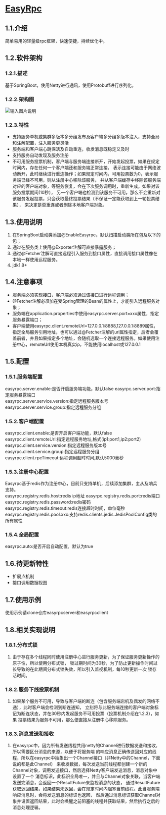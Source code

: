 # [EasyRpc](https://mdui.org)

## 1.1.介绍 

简单易用的轻量级rpc框架，快速便捷，持续优化中。

## 1.2.软件架构  

### 1.2.1.描述  
基于SpringBoot，使用Netty进行通讯，使用Protobuff进行序列化。
### 1.2.2.架构图
![输入图片说明](https://images.gitee.com/uploads/images/2020/1028/232925_5b4108af_1738997.png "20201028.png")
### 1.2.3.特性  
- 支持服务单机或集群多版本多分组发布及客户端多分组多版本注入，支持全局和注解配置，注入服务更灵活    
- 服务端和客户端心跳保活及自动重连，收发消息既稳定又及时   
- 支持服务自动发现及服务注册  
- 不可用服务投票机制，客户端与服务端连接断开，开始发起投票，如果在规定时间内，存在任何一个客户端还和服务端正常连接， 
表示连接可能由于网络波动断开，此时继续进行重连操作；如果规定时间内，可用投票数为0，表示服务端已经不可用，则从注册中心移除该服务，
并从客户端缓存中移除该服务端对应的客户端对象，等服务恢复，会在下次服务调用时，重新生成。如果对该服务投票期间(10秒）， 
另一个客户端也检测到该服务不可用，那么不会重新对该服务发起投票，只会获取最终投票结果（不保证一定能获取到上一轮投票结果），
来决定是否重连或者删除本地客户端对象。

## 1.3.使用说明  

1. 在SpringBoot启动类添加@EnableEasyrpc，默认扫描启动类所在包及以下的包；  
2. 通过在服务类上使用@Exporter注解可直接暴露服务；  
3. 通过@Fetcher注解可直接远程引入服务到接口属性，直接调用接口属性像在本地一样使用远程服务。  
4. jdk1.8+
## 1.4.注意事项

- 服务端必须实现接口，客户端必须通过该接口进行远程调用；  
- @Fetcher注解必须加在受Spring管理的Bean的属性上，才能引入远程服务对象；  
- 服务端在application.properties中使用easyrpc.server.port=xxx属性，指定服务暴露端口；  
- 客户端使用easyrpc.client.remoteUrl=127.0.0.1:8888,127.0.0.1:8889属性，指定全局服务引用地址，也可以通过@Fetcher注解的url属性指定，后者会覆盖前者，并且如果指定多个地址，会随机选取一个连接远程服务。如果使用注册中心，remoteUrl使用本机真实ip，不能使用localhost或127.0.0.1  

## 1.5.配置  

### 1.5.1.服务端配置  
easyrpc.server.enable:是否开启服务端功能，默认false
easyrpc.server.port:指定服务暴露端口  
easyrpc.server.service.version:指定远程服务版本号  
easyrpc.server.service.group:指定远程服务分组  

### 1.5.2.客户端配置 
easyrpc.client.enable:是否开启客户端功能，默认false
easyrpc.client.remoteUrl:指定远程服务地址,格式(ip1:port1,ip2:port2)  
easyrpc.client.service.version:指定远程服务版本号  
easyrpc.client.service.group:指定远程服务分组  
easyrpc.client.rpcTimeout:远程调用超时时间,默认5000毫秒

### 1.5.3.注册中心配置
Easyrpc基于redis作为注册中心，目前只支持单机，后续添加集群，主从及哨兵支持。  
easyrpc.registry.redis.host:redis ip地址
easyrpc.registry.redis.port:redis端口  
easyrpc.registry.redis.password:redis密码   
easyrpc.registry.redis.timeout:redis连接超时时间，单位毫秒    
easyrpc.registry.redis.pool.xxx:支持redis.clients.jedis.JedisPoolConfig类的所有属性    

### 1.5.4.全局配置
easyrpc.auto:是否开启自动配置，默认为true
## 1.6.待更新特性  
- 扩展点机制  
- 接口调用数据视图  
  
## 1.7.使用示例
使用示例请clone仓库easyrpcserver和easyrpcclient

## 1.8.相关实现说明
### 1.8.1.分布式锁
1. 由于存在多个线程同时使用注册中心进行服务更新，为了保证服务更新操作的原子性，所以使用分布式锁，
锁过期时间为30秒，为了防止更新操作时间过长导致的在此期间分布式锁失效，所以引入监视机制，每10秒更新一次
锁存活时间。
### 1.8.2.服务下线投票机制
1. 如果某个服务不可用，导致与客户端的断连（包含服务端宕机及偶发的网络不通），此时客户端会检测到断连通知，
立刻将与此服务端连接的客户端对象标记为断连状态，并在30秒内发起服务不可用投票（投票机制介绍在1.2.3），如果
投票结果为服务不可用，那么便直接从注册中心移除服务。
### 1.8.3.消息发送和接收
1. 在easyrpc中，因为所有发送线程共用netty的Channel进行数据发送和接收，所以需要区分消息的来源，以便于将服务端
的响应消息正确传送回对应的线程，所以在easyrpc中抽象出一个Channel接口（非Netty中的Channel，下面说的都是此Channel）
来收发数据，每次发送当前线程都创建一个新的Channel对象，调用发送接口，然后选择Netty客户端发送消息，消息对象中设置了一个
消息标识，此标识全局唯一，并且与Channel对象关联，当客户端发送完消息，会返回一个ResultFuture来监视消息的状态，
通过ResultFuture获取返回结果，如果结果未返回，会在规定时间内阻塞当前线程。此当服务端响应消息时，会将发送消息的标识也返回，
然后通过消息标识获取Channel对象并设置返回结果，此时会唤醒之前阻塞的线程并获取结果，然后执行之后的消息处理逻辑。
